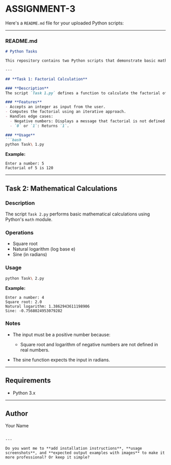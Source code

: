 # ASSIGNMENT-3
Here's a `README.md` file for your uploaded Python scripts:

---

### README.md

````markdown
# Python Tasks

This repository contains two Python scripts that demonstrate basic mathematical operations and function implementations.

---

## **Task 1: Factorial Calculation**

### **Description**
The script `Task 1.py` defines a function to calculate the factorial of a given number.

### **Features**
- Accepts an integer as input from the user.
- Computes the factorial using an iterative approach.
- Handles edge cases:
  - Negative numbers: Displays a message that factorial is not defined.
  - `0` or `1`: Returns `1`.

### **Usage**
```bash
python Task\ 1.py
````

**Example:**

```
Enter a number: 5
Factorial of 5 is 120
```

---

## **Task 2: Mathematical Calculations**

### **Description**

The script `Task 2.py` performs basic mathematical calculations using Python's `math` module.

### **Operations**

* Square root
* Natural logarithm (log base e)
* Sine (in radians)

### **Usage**

```bash
python Task\ 2.py
```

**Example:**

```
Enter a number: 4
Square root: 2.0
Natural logarithm: 1.3862943611198906
Sine: -0.7568024953079282
```

### **Notes**

* The input must be a positive number because:

  * Square root and logarithm of negative numbers are not defined in real numbers.
* The sine function expects the input in radians.

---

## **Requirements**

* Python 3.x

---

## **Author**

Your Name

```

---

Do you want me to **add installation instructions**, **usage screenshots**, and **expected output examples with images** to make it more professional? Or keep it simple?
```
